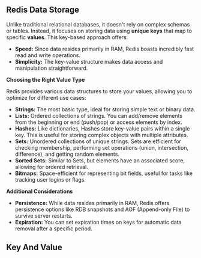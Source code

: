 ## Redis Data Storage

 Unlike traditional relational databases, it doesn't rely on complex schemas or tables. Instead, it focuses on storing data using **unique keys** that map to specific **values**. This key-based approach offers:

* **Speed:** Since data resides primarily in RAM, Redis boasts incredibly fast read and write operations.
* **Simplicity:** The key-value structure makes data access and manipulation straightforward.

**Choosing the Right Value Type**

Redis provides various data structures to store your values, allowing you to optimize for different use cases:

* **Strings:** The most basic type, ideal for storing simple text or binary data.
* **Lists:** Ordered collections of strings. You can add/remove elements from the beginning or end (push/pop) or access elements by index.
* **Hashes:** Like dictionaries, Hashes store key-value pairs within a single key. This is useful for storing complex objects with multiple attributes.
* **Sets:** Unordered collections of unique strings. Sets are efficient for checking membership, performing set operations (union, intersection, difference), and getting random elements.
* **Sorted Sets:** Similar to Sets, but elements have an associated score, allowing for ordered retrieval.
* **Bitmaps:** Space-efficient for representing bit fields, useful for tasks like tracking user logins or flags.

**Additional Considerations**

* **Persistence:** While data resides primarily in RAM, Redis offers persistence options like RDB snapshots and AOF (Append-only File) to survive server restarts.
* **Expiration:** You can set expiration times on keys for automatic data removal after a specific period.

## Key And Value 